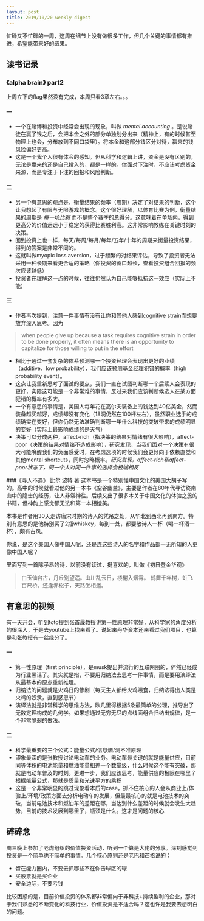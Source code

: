 ```yaml
---
layout: post
title: 2019/10/20 weekly digest
---
```

忙碌又不忙碌的一周，这周在细节上没有做很多工作，但几个关键的事情都有推进，希望能带来好的结果。

## 读书记录
### 《alpha brain》 part2
上周立下的flag果然没有完成，本周只看3章左右。。。
#### 一

* 一个在赌博和投资中经常会出现的现象，叫做 _mental accounting_ 。是说赌徒在赢了钱之后，会把本金之外的部分单独划分出来（精神上，有的时候甚至物理上也会，分布放到不同口袋里）。将本金和这部分钱区分对待，赢来的钱风险偏好更高。
* 这是一个我个人很有体会的感知。但从科学和逻辑上讲，资金是没有区别的，无论是赢来的还是自己投入的，都是一样的。你面对下注时，不应该考虑资金来源，而是专注于下注的回报和风险判断。

#### 二
* 另一个有意思的观点是，衡量结果的频率（周期）决定了对结果的判断，这个让我想起了有限与无限游戏的概念。这个很好理解，以体育比赛为例，衡量结果的周期是 *每一场比赛* 而不是整个赛季的总得分。这意味着在单场内，得到更高分的价值远远小于稳定的获得比赛胜利高。这非常影响教练在关键时刻的决策。
* 回到投资上也一样，每天/每周/每月/每年/五年/十年的周期来衡量投资结果，得到的答案是非常不同的。
* 这就叫做myopic loss aversion，过于频繁的对结果评估，导致了投资者无法采用一种长期来看更合适的策略（你投资的窗口越长，查看投资组合回报的频次应该越低）
* 投资者在理解这一点的时候，往往仍然认为自己能够抵抗这一效应（实际上不能）

#### 三
* 作者再次提到，注意一件事情有没有让你和其他人感到cognitive strain而想要放弃深入思考。因为

> when people give up because a task requires cognitive strain in order to be done properly, it often means there is an opportunity to capitalize for those willing to put in the effort​

* 相比于通过一套复杂的体系预测哪一个投资经理会表现出更好的业绩（additive，low probability），我们应该预测基金经理犯错的概率（high probability event）。
* 这点让我重新思考了面试的要点，我们一直在试图判断哪一个后续人会表现的更好，实际这可能是一个非常难的事情，反过来我们应该判断候选人在某方面犯错的概率有多大。
* 一个有意思的事情是，美国人每年花在高尔夫装备上的钱达到40亿美金，然而装备越买越好，成绩却没有变化（18洞仍然在100杆左右），虽然职业选手的成绩确实在变好，但你仍然无法准确判断哪一年什么科技的突破带来的成绩明显的变好（实际上最影响成绩的是天气）
* 决策可以分成两种，affect-rich（指决策的结果对情绪有很大影响），affect-poor（决策的结果对情绪不造成影响），研究发现，当我们面对一个决策有很大可能唤醒我们的负面感受时，在考虑选项的时候我们会更倾向于依赖直觉和其他mental shortcuts，同时忽略概率。*研究发现，affect-rich和affect-poor状态下，同一个人对同一件事的选择会极端相反​*


###《寻人不遇》 比尔 波特 著
这本书是一个特别懂中国文化的美国大胡子写的。高中的时候就看过他的另一本书《空谷幽兰》，主要是作者在80年代寻访终南山中的隐士的经历，让人非常神往。后续又出了很多本关于中国文化的体验之旅的书籍，但神韵上感觉都无法和第一本相媲美。

本书是作者用30天走访唐宋时期的诗人的凭吊之处，从华北到西北再到南方。特别有意思的是他特别买了2瓶whiskey，每到一处，都要敬诗人一杯（喝一杯洒一杯），颇有古风。

你说，是这个美国人像中国人呢，还是连这些诗人的名字和作品都一无所知的人更像中国人呢？

里面写到一首陈子昂的诗，以前没有读过，挺喜欢的，叫做《初日登金华观》

> 白玉仙台古，丹丘别望遥。山川乱云日，楼榭入烟霄。
> 鹤舞千年树，虹飞百尺桥。还逢赤松子，天路坐相邀。

## 有意思的视频
有一天开会，听到toto提到张首晟教授讲第一性原理非常好，从科学家的角度分析的很深入，于是去youtube上找来看了。说起来丹华资本还来看过我们项目，也算是和张教授有一丝缘分了。

#### 一
* 第一性原理（first principle），是musk提出并流行的互联网圈的，俨然已经成为行业黑话了。其实就是指，不要用归纳法去思考一件事情，而是要用演绎法从最基本的原点重新推理。
* 归纳法的问题就是火鸡日的惨剧（每天主人都给火鸡喂食，归纳法得出人类是火鸡的奴隶，直到感恩节）
* 演绎法就是非常科学的思维方法，欧几里得根据5条最简单的公理，推导出了无数定理构成的几何学。如果想通过无穷无尽的点线面组合归纳出规律，是一个非常脆弱的做法。

#### 二
* 科学最重要的三个公式：能量公式/信息熵/测不准原理
* 印象最深的是张教授讨论电动车的业务。电动车最关键的就是能量供应，目前同等体积的电池能量和燃油能量相差一个数量级，什么时候这个能有突破，那就是电动车普及的时刻。更进一步，我们应该思考，能量供应的极限在哪里？根据能量公式，那就是质量和光速平方的乘积
* 这是一个非常明显的跳过现象看本质的case，抓不住核心的人会从商业上/体验上/环境/政策方面去分析电动车的发展，但最最核心的就是电池技术的突破，当前电池技术和燃油车的差距在哪，当达到什么差距的时候就会发生大趋势，目前的技术发展到哪里了，瓶颈是什么。这才是问题的核心

## 碎碎念
周三晚上参加了老虎组织的价值投资活动，听到一个算是大佬的分享。深刻感觉到投资是一个简单也不简单的事情。几个核心原则还是老巴和芒格说的：

* 留在能力圈内，不要去抓哪些不在你击球区的球
* 买股票就是买企业
* 安全边际，不要亏钱

比较困惑的是，目前价值投资的体系都非常偏向于非科技+持续盈利的企业，那对于我们熟悉的不断变化的科技行业，价值投资是不适合吗？这也许是我要去想明白的问题。

